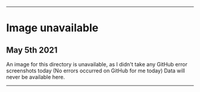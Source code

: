 
***

# Image unavailable

## May 5th 2021

An image for this directory is unavailable, as I didn't take any GitHub error screenshots today (No errors occurred on GitHub for me today) Data will never be available here.

***
